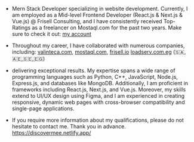 - Mern Stack Developer specializing in website development. Currently, I am employed as a Mid-level Frontend Developer (React.js & Next.js & Vue.js) @ Frisell Consulting, and I have consistently received Top-Ratings as a freelancer on Mostaql.com for the past two years. Make sure to check it out: [my account](https://mostaql.com/u/mostafaosama66)

- Throughout my career, I have collaborated with numerous companies, including:
[valinteca.com](https://valinteca.com/), [mostaql.com](https://mostaql.com/), [frisell.io](https://frisell.io/)
[loadserv.com.eg](https://www.loadserv.com.eg/)
(🇸🇦,🇦🇪,🇸🇪,🇪🇬)

- delivering exceptional results. My expertise spans a wide range of programming languages such as Python, C++, JavaScript, Node.js, Express.js, and databases like MongoDB. Additionally, I am proficient in frameworks including React.js, Next.js, and Vue.js. Moreover, my skills extend to UI/UX design using Figma, and I am experienced in creating responsive, dynamic web pages with cross-browser compatibility and single-page applications.

- If you require more information about my qualifications, please do not hesitate to contact me.
Thank you in advance.
https://discovermee.netlify.app/


